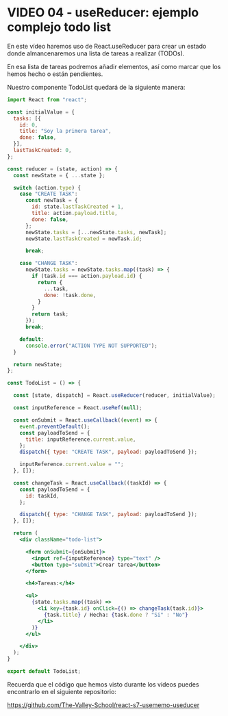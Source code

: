 # VIDEO 04 - useReducer: ejemplo complejo todo list

En este vídeo haremos uso de React.useReducer para crear un estado donde almancenaremos una lista de tareas a realizar (TODOs). 

En esa lista de tareas podremos añadir elementos, así como marcar que los hemos hecho o están pendientes.

Nuestro componente TodoList quedará de la siguiente manera:

```jsx
import React from "react";

const initialValue = {
  tasks: [{
    id: 0,
    title: "Soy la primera tarea",
    done: false,
  }],
  lastTaskCreated: 0,
};

const reducer = (state, action) => {
  const newState = { ...state };

  switch (action.type) {
    case "CREATE TASK":
      const newTask = {
        id: state.lastTaskCreated + 1,
        title: action.payload.title,
        done: false,
      };
      newState.tasks = [...newState.tasks, newTask];
      newState.lastTaskCreated = newTask.id;

      break;

    case "CHANGE TASK":
      newState.tasks = newState.tasks.map((task) => {
        if (task.id === action.payload.id) {
          return {
            ...task,
            done: !task.done,
          }
        }
        return task;
      });
      break;

    default:
      console.error("ACTION TYPE NOT SUPPORTED");
  }

  return newState;
};

const TodoList = () => {

  const [state, dispatch] = React.useReducer(reducer, initialValue);

  const inputReference = React.useRef(null);

  const onSubmit = React.useCallback((event) => {
    event.preventDefault();
    const payloadToSend = {
      title: inputReference.current.value,
    };
    dispatch({ type: "CREATE TASK", payload: payloadToSend });

    inputReference.current.value = "";
  }, []);

  const changeTask = React.useCallback((taskId) => {
    const payloadToSend = {
      id: taskId,
    };

    dispatch({ type: "CHANGE TASK", payload: payloadToSend });
  }, []);

  return (
    <div className="todo-list">

      <form onSubmit={onSubmit}>
        <input ref={inputReference} type="text" />
        <button type="submit">Crear tarea</button>
      </form>

      <h4>Tareas:</h4>

      <ul>
        {state.tasks.map((task) =>
          <li key={task.id} onClick={() => changeTask(task.id)}>
            {task.title} / Hecha: {task.done ? "Si" : "No"}
          </li>
        )}
      </ul>

    </div>
  );
}

export default TodoList;
```

Recuerda que el código que hemos visto durante los vídeos puedes encontrarlo en el siguiente repositorio:

<https://github.com/The-Valley-School/react-s7-usememo-useducer>
